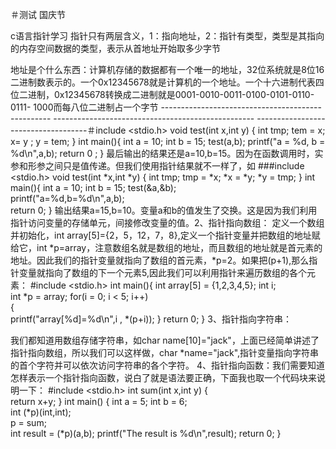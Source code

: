 ＃测试
国庆节



c语言指针学习
指针只有两层含义，1：指向地址，2：指针有类型，类型是其指向的内存空间数据的类型，表示从首地址开始取多少字节

地址是个什么东西：计算机存储的数据都有一个唯一的地址，32位系统就是8位16二进制数表示的。一个0x12345678就是计算机的一个地址。一个十六进制代表四位二进制，0x12345678转换成二进制就是0001-0010-0011-0100-0101-0110-0111- 1000而每八位二进制占一个字节
-------------------------------------------------- -------------------------------------------------- ------------------------------------＃include <stdio.h>
void test(int x,int y)
{
int tmp;
tem = x;
x= y ;
y = tem;
}
int main(){
  int a  = 10;
  int b = 15;
  test(a,b);
  printf("a = %d, b = %d\n",a,b);
  return 0 ;
}
最后输出的结果还是a=10,b=15。因为在函数调用时，实参和形参之间只是值传递。但我们使用指针结果就不一样了，如
###include <stdio.h>
void test(int *x,int *y)
{
int tmp;
tmp = *x;
*x = *y;
*y = tmp;
}
int main(){
int a = 10;	int b = 15;	test(&a,&b);	
printf("a=%d,b=%d\n",a,b);	
return 0;
}
输出结果a=15,b=10。变量a和b的值发生了交换。这是因为我们利用指针访问变量的存储单元，间接修改变量的值。2、指针指向数组：
定义一个数组并初始化，int
 array[5]={2，5，12，7，8},定义一个指针变量并把数组的地址赋给它，int *p=array，注意数组名就是数组的地址，而且数组的地址就是首元素的地址。因此我们的指针变量就指向了数组的首元素，*p=2。如果把(p+1),那么指针变量就指向了数组的下一个元素5,因此我们可以利用指针来遍历数组的各个元素：
#include <stdio.h>
int main(){
int array[5] = {1,2,3,4,5};
int i;	
int *p = array;
for(i = 0; i < 5; i++)	
{		
printf("array[%d]=%d\n",i , *(p+i));
}
return 0;
}
3、指针指向字符串：

我们都知道用数组存储字符串，如char name[10]="jack"，上面已经简单讲述了指针指向数组，所以我们可以这样做，char *name="jack",指针变量指向字符串的首个字符并可以依次访问字符串的各个字符。
4、指针指向函数：我们需要知道怎样表示一个指针指向函数，说白了就是语法要正确，下面我也取一个代码块来说明一下：
#include <stdio.h>
int sum(int x,int y)
{	
return x+y;
}
int main()
{
int a = 5;
int b = 6;	
int (*p)(int,int);	
p = sum;	
int result = (*p)(a,b);
printf("The result is %d\n",result);	return 0;
}



